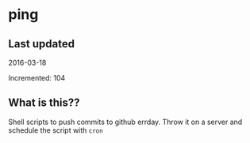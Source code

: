 # ping

## Last updated
2016-03-18

Incremented: 104

## What is this?? 
Shell scripts to push commits to github errday. Throw it on a server and schedule the script with `cron`
